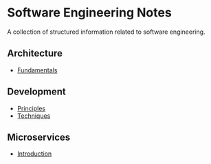 # Software Engineering Notes
A collection of structured information related to software engineering.


## Architecture

- [Fundamentals](https://github.com/sfvicente/SoftwareEngineeringNotes/blob/master/Docs/Architecture/Fundamentals.md)


## Development

- [Principles](https://github.com/sfvicente/SoftwareEngineeringNotes/blob/master/Docs/Development/Principles.md)
- [Techniques](https://github.com/sfvicente/SoftwareEngineeringNotes/blob/master/Docs/Development/Techniques.md)

## Microservices

- [Introduction](https://github.com/sfvicente/SoftwareEngineeringNotes/blob/master/Docs/Microservices/Introduction.md)



